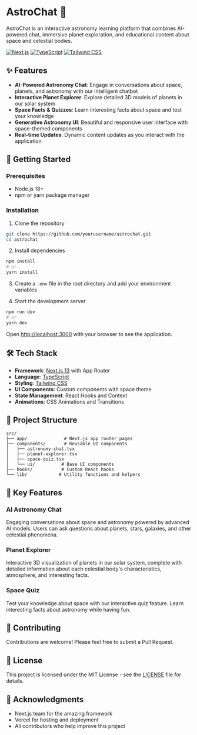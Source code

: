 # AstroChat 🌌

AstroChat is an interactive astronomy learning platform that combines AI-powered chat, immersive planet exploration, and educational content about space and celestial bodies.

[![Next.js](https://img.shields.io/badge/Next.js-13-black)](https://nextjs.org)
[![TypeScript](https://img.shields.io/badge/TypeScript-5-blue)](https://www.typescriptlang.org)
[![Tailwind CSS](https://img.shields.io/badge/Tailwind-3-38B2AC)](https://tailwindcss.com)

## ✨ Features

- **AI-Powered Astronomy Chat**: Engage in conversations about space, planets, and astronomy with our intelligent chatbot
- **Interactive Planet Explorer**: Explore detailed 3D models of planets in our solar system
- **Space Facts & Quizzes**: Learn interesting facts about space and test your knowledge
- **Generative Astronomy UI**: Beautiful and responsive user interface with space-themed components
- **Real-time Updates**: Dynamic content updates as you interact with the application

## 🚀 Getting Started

### Prerequisites

- Node.js 18+
- npm or yarn package manager

### Installation

1. Clone the repository

```bash
git clone https://github.com/yourusername/astrochat.git
cd astrochat
```

2. Install dependencies

```bash
npm install
# or
yarn install
```

3. Create a `.env` file in the root directory and add your environment variables

4. Start the development server

```bash
npm run dev
# or
yarn dev
```

Open [http://localhost:3000](http://localhost:3000) with your browser to see the application.

## 🛠️ Tech Stack

- **Framework**: [Next.js 13](https://nextjs.org) with App Router
- **Language**: [TypeScript](https://www.typescriptlang.org)
- **Styling**: [Tailwind CSS](https://tailwindcss.com)
- **UI Components**: Custom components with space theme
- **State Management**: React Hooks and Context
- **Animations**: CSS Animations and Transitions

## 📁 Project Structure

```
src/
├── app/              # Next.js app router pages
├── components/       # Reusable UI components
│   ├── astronomy-chat.tsx
│   ├── planet-explorer.tsx
│   ├── space-quiz.tsx
│   └── ui/          # Base UI components
├── hooks/           # Custom React hooks
└── lib/            # Utility functions and helpers
```

## 🎯 Key Features

### AI Astronomy Chat

Engaging conversations about space and astronomy powered by advanced AI models. Users can ask questions about planets, stars, galaxies, and other celestial phenomena.

### Planet Explorer

Interactive 3D visualization of planets in our solar system, complete with detailed information about each celestial body's characteristics, atmosphere, and interesting facts.

### Space Quiz

Test your knowledge about space with our interactive quiz feature. Learn interesting facts about astronomy while having fun.

## 🤝 Contributing

Contributions are welcome! Please feel free to submit a Pull Request.

## 📝 License

This project is licensed under the MIT License - see the [LICENSE](LICENSE) file for details.

## 🌟 Acknowledgments

- Next.js team for the amazing framework
- Vercel for hosting and deployment
- All contributors who help improve this project
